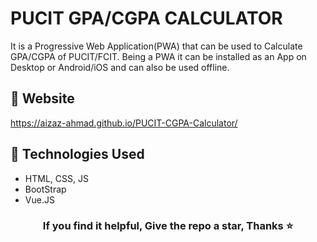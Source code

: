 <h1>PUCIT GPA/CGPA CALCULATOR</h1>
<p>It is a Progressive Web Application(PWA) that can be used to Calculate GPA/CGPA of PUCIT/FCIT. Being a PWA it can be installed as an App on Desktop or Android/iOS and can also be used offline.</p>
<h2>🔗 Website</h2>
<a href="https://aizaz-ahmad.github.io/PUCIT-CGPA-Calculator/">https://aizaz-ahmad.github.io/PUCIT-CGPA-Calculator/</a>
<h2>🧰 Technologies Used</h2>
<ul>
    <li>HTML, CSS, JS</li>
    <li>BootStrap</li>
    <li>Vue.JS</li>
</ul>
<h3 style="text-align:center;">If you find it helpful, Give the repo a star, Thanks ⭐</h3>

